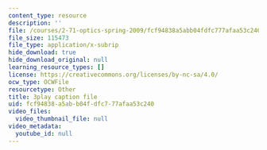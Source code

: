 ```yaml
---
content_type: resource
description: ''
file: /courses/2-71-optics-spring-2009/fcf94838a5abb04fdfc777afaa53c240_s8XKzciLgak.srt
file_size: 115473
file_type: application/x-subrip
hide_download: true
hide_download_original: null
learning_resource_types: []
license: https://creativecommons.org/licenses/by-nc-sa/4.0/
ocw_type: OCWFile
resourcetype: Other
title: 3play caption file
uid: fcf94838-a5ab-b04f-dfc7-77afaa53c240
video_files:
  video_thumbnail_file: null
video_metadata:
  youtube_id: null
---
```

